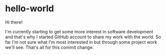 # hello-world

Hi there!

I'm currently starting to get some more interest in software development and that's why I started GitHub account to share my work with the world.
So far I'm not sure what I'm most interested in but through some project work we'll see.
That's all for this commit change. 
